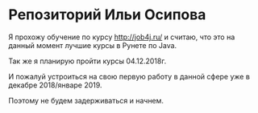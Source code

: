 # Репозиторий Ильи Осипова

Я прохожу обучение по курсу http://job4j.ru/ и считаю, что это на данный момент лучшие курсы в Рунете по Java.

Так же я планирую пройти курсы 04.12.2018г.

И пожалуй устроиться на свою первую работу в данной сфере уже в декабре 2018/январе 2019.

Поэтому не будем задерживаться и начнем.
